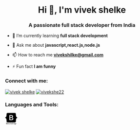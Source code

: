 <h1 align="center">Hi 👋, I'm vivek shelke</h1>
<h3 align="center">A passionate full stack developer from India</h3>

- 🌱 I’m currently learning **full stack development**

- 💬 Ask me about **javascript,react.js,node.js**

- 📫 How to reach me **vivekshilke@gmail.com**

- ⚡ Fun fact **I am funny**

<h3 align="left">Connect with me:</h3>
<p align="left">
<a href="https://stackoverflow.com/users/vivek shelke" target="blank"><img align="center" src="https://raw.githubusercontent.com/rahuldkjain/github-profile-readme-generator/master/src/images/icons/Social/stack-overflow.svg" alt="vivek shelke" height="30" width="40" /></a>
<a href="https://instagram.com/vivekshe22" target="blank"><img align="center" src="https://raw.githubusercontent.com/rahuldkjain/github-profile-readme-generator/master/src/images/icons/Social/instagram.svg" alt="vivekshe22" height="30" width="40" /></a>
</p>

<h3 align="left">Languages and Tools:</h3>
<p align="left"> <a href="https://getbootstrap.com" target="_blank" rel="noreferrer"> <img src="https://raw.githubusercontent.com/devicons/devicon/master/icons/bootstrap/bootstrap-plain-wordmark.svg" alt="bootstrap" width="40" height="40"/> </a> <a href="https://www.w3schools.com/css/
